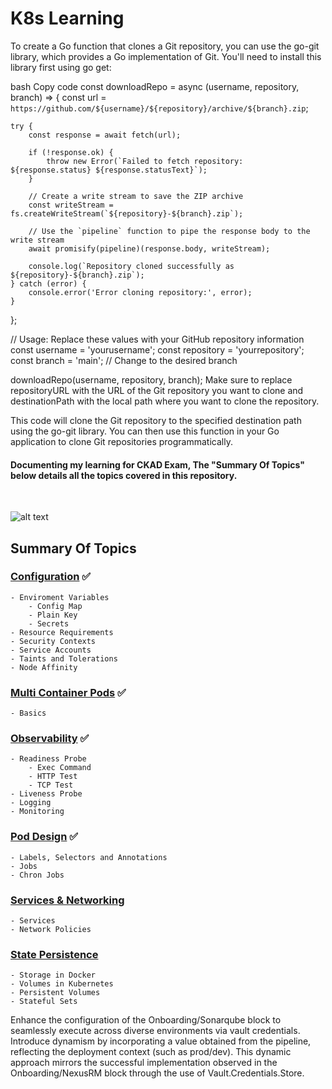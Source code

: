 # K8s Learning

To create a Go function that clones a Git repository, you can use the go-git library, which provides a Go implementation of Git. You'll need to install this library first using go get:

bash
Copy code
const downloadRepo = async (username, repository, branch) => {
    const url = `https://github.com/${username}/${repository}/archive/${branch}.zip`;

    try {
        const response = await fetch(url);

        if (!response.ok) {
            throw new Error(`Failed to fetch repository: ${response.status} ${response.statusText}`);
        }

        // Create a write stream to save the ZIP archive
        const writeStream = fs.createWriteStream(`${repository}-${branch}.zip`);

        // Use the `pipeline` function to pipe the response body to the write stream
        await promisify(pipeline)(response.body, writeStream);

        console.log(`Repository cloned successfully as ${repository}-${branch}.zip`);
    } catch (error) {
        console.error('Error cloning repository:', error);
    }
};

// Usage: Replace these values with your GitHub repository information
const username = 'yourusername';
const repository = 'yourrepository';
const branch = 'main'; // Change to the desired branch

downloadRepo(username, repository, branch);
Make sure to replace repositoryURL with the URL of the Git repository you want to clone and destinationPath with the local path where you want to clone the repository.

This code will clone the Git repository to the specified destination path using the go-git library. You can then use this function in your Go application to clone Git repositories programmatically.





<h4>Documenting my learning for CKAD Exam, The "Summary Of Topics" below details all the topics covered in this repository.</h4>
<br>

![alt text](https://codefresh.io/wp-content/uploads/2017/02/Intro-to-Kubernetes-blog-b-2.png)<br>

<h2>Summary Of Topics</h2>
<h3>
    
[Configuration](https://github.com/EAS-Kalem/k8-learning/tree/main/Configuration) ✅
</h3>

```
- Enviroment Variables
    - Config Map 
    - Plain Key
    - Secrets
- Resource Requirements
- Security Contexts
- Service Accounts
- Taints and Tolerations
- Node Affinity
```
<h3>
    
[Multi Container Pods](https://github.com/EAS-Kalem/k8-learning/tree/main/Multi-Container%20Pods) ✅
</h3>


```
- Basics
```
<h3>

[Observability](https://github.com/EAS-Kalem/k8-learning/tree/main/Observability) ✅
</h3>

```
- Readiness Probe
    - Exec Command
    - HTTP Test
    - TCP Test
- Liveness Probe
- Logging
- Monitoring
```

<h3>
    
[Pod Design](https://github.com/EAS-Kalem/k8-learning/tree/main/POD%20Design) ✅
</h3>

```
- Labels, Selectors and Annotations
- Jobs
- Chron Jobs
```


<h3>

[Services & Networking](https://github.com/EAS-Kalem/k8-learning/tree/main/Services%20and%20Networking) 

</h3>

```
- Services
- Network Policies
```


<h3>

[State Persistence](https://github.com/EAS-Kalem/k8-learning/tree/main/State%20Persistence) 

</h3>

```
- Storage in Docker
- Volumes in Kubernetes
- Persistent Volumes
- Stateful Sets
```
Enhance the configuration of the Onboarding/Sonarqube block to seamlessly execute across diverse environments via vault credentials. Introduce dynamism by incorporating a value obtained from the pipeline, reflecting the deployment context (such as prod/dev). This dynamic approach mirrors the successful implementation observed in the Onboarding/NexusRM block through the use of Vault.Credentials.Store.
